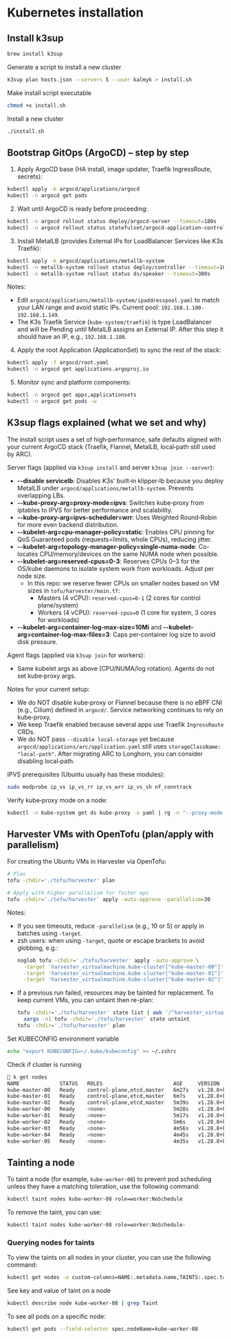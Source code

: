 # Kubernetes installation

## Install k3sup

```bash
brew install k3sup
```

Generate a script to install a new cluster

```bash
k3sup plan hosts.json --servers 5 --user kalmyk > install.sh
```

Make install script executable

```bash
chmod +x install.sh
```

Install a new cluster

```bash
./install.sh
```

## Bootstrap GitOps (ArgoCD) – step by step

1. Apply ArgoCD base (HA install, image updater, Traefik IngressRoute, secrets):

```bash
kubectl apply -k argocd/applications/argocd
kubectl -n argocd get pods
```

2. Wait until ArgoCD is ready before proceeding:

```bash
kubectl -n argocd rollout status deploy/argocd-server --timeout=180s
kubectl -n argocd rollout status statefulset/argocd-application-controller --timeout=180s
```

3. Install MetalLB (provides External IPs for LoadBalancer Services like K3s Traefik):

```bash
kubectl apply -k argocd/applications/metallb-system
kubectl -n metallb-system rollout status deploy/controller --timeout=180s
kubectl -n metallb-system rollout status ds/speaker --timeout=300s
```

Notes:

- Edit `argocd/applications/metallb-system/ipaddresspool.yaml` to match your LAN range and avoid static IPs. Current pool: `192.168.1.100-192.168.1.149`.
- The K3s Traefik Service (`kube-system/traefik`) is type LoadBalancer and will be Pending until MetalLB assigns an External IP. After this step it should have an IP, e.g., `192.168.1.100`.

4. Apply the root Application (ApplicationSet) to sync the rest of the stack:

```bash
kubectl apply -f argocd/root.yaml
kubectl -n argocd get applications.argoproj.io
```

5. Monitor sync and platform components:

```bash
kubectl -n argocd get apps,applicationsets
kubectl -n argocd get pods -w
```

## K3sup flags explained (what we set and why)

The install script uses a set of high‑performance, safe defaults aligned with your current ArgoCD stack (Traefik, Flannel, MetalLB, local‑path still used by ARC).

Server flags (applied via `k3sup install` and server `k3sup join --server`):

- **--disable servicelb**: Disables K3s' built‑in klipper‑lb because you deploy MetalLB under `argocd/applications/metallb-system`. Prevents overlapping LBs.
- **--kube-proxy-arg=proxy-mode=ipvs**: Switches kube‑proxy from iptables to IPVS for better performance and scalability.
- **--kube-proxy-arg=ipvs-scheduler=wrr**: Uses Weighted Round‑Robin for more even backend distribution.
- **--kubelet-arg=cpu-manager-policy=static**: Enables CPU pinning for QoS Guaranteed pods (requests=limits, whole CPUs), reducing jitter.
- **--kubelet-arg=topology-manager-policy=single-numa-node**: Co-locates CPU/memory/devices on the same NUMA node when possible.
- **--kubelet-arg=reserved-cpus=0-3**: Reserves CPUs 0–3 for the OS/kube daemons to isolate system work from workloads. Adjust per node size.
  - In this repo: we reserve fewer CPUs on smaller nodes based on VM sizes in `tofu/harvester/main.tf`:
    - Masters (4 vCPU): `reserved-cpus=0-1` (2 cores for control plane/system)
    - Workers (4 vCPU): `reserved-cpus=0` (1 core for system, 3 cores for workloads)
- **--kubelet-arg=container-log-max-size=10Mi** and **--kubelet-arg=container-log-max-files=3**: Caps per‑container log size to avoid disk pressure.

Agent flags (applied via `k3sup join` for workers):

- Same kubelet args as above (CPU/NUMA/log rotation). Agents do not set kube‑proxy args.

Notes for your current setup:

- We do NOT disable kube‑proxy or Flannel because there is no eBPF CNI (e.g., Cilium) defined in `argocd/`. Service networking continues to rely on kube‑proxy.
- We keep Traefik enabled because several apps use Traefik `IngressRoute` CRDs.
- We do NOT pass `--disable local-storage` yet because `argocd/applications/arc/application.yaml` still uses `storageClassName: "local-path"`. After migrating ARC to Longhorn, you can consider disabling local‑path.

IPVS prerequisites (Ubuntu usually has these modules):

```bash
sudo modprobe ip_vs ip_vs_rr ip_vs_wrr ip_vs_sh nf_conntrack
```

Verify kube‑proxy mode on a node:

```bash
kubectl -n kube-system get ds kube-proxy -o yaml | rg -n "--proxy-mode|--ipvs-scheduler"
```

## Harvester VMs with OpenTofu (plan/apply with parallelism)

For creating the Ubuntu VMs in Harvester via OpenTofu:

```bash
# Plan
tofu -chdir='./tofu/harvester' plan

# Apply with higher parallelism for faster ops
tofu -chdir='./tofu/harvester' apply -auto-approve -parallelism=30
```

Notes:

- If you see timeouts, reduce `-parallelism` (e.g., 10 or 5) or apply in batches using `-target`.
- zsh users: when using `-target`, quote or escape brackets to avoid globbing, e.g.:
  ```bash
  noglob tofu -chdir='./tofu/harvester' apply -auto-approve \
    -target 'harvester_virtualmachine.kube-cluster["kube-master-00"]' \
    -target 'harvester_virtualmachine.kube-cluster["kube-master-01"]' \
    -target 'harvester_virtualmachine.kube-cluster["kube-master-02"]'
  ```
- If a previous run failed, resources may be tainted for replacement. To keep current VMs, you can untaint then re-plan:
  ```bash
  tofu -chdir='./tofu/harvester' state list | awk '/^harvester_virtualmachine\./{print $1}' | \
    xargs -n1 tofu -chdir='./tofu/harvester' state untaint
  tofu -chdir='./tofu/harvester' plan
  ```

Set KUBECONFIG environment variable

```bash
echo "export KUBECONFIG=~/.kube/kubeconfig" >> ~/.zshrc
```

Check if cluster is running

```bash
 k get nodes
NAME             STATUS   ROLES                       AGE     VERSION
kube-master-00   Ready    control-plane,etcd,master   6m27s   v1.28.8+k3s1
kube-master-01   Ready    control-plane,etcd,master   6m7s    v1.28.8+k3s1
kube-master-02   Ready    control-plane,etcd,master   5m39s   v1.28.8+k3s1
kube-worker-00   Ready    <none>                      5m28s   v1.28.8+k3s1
kube-worker-01   Ready    <none>                      5m17s   v1.28.8+k3s1
kube-worker-02   Ready    <none>                      5m6s    v1.28.8+k3s1
kube-worker-03   Ready    <none>                      4m56s   v1.28.8+k3s1
kube-worker-04   Ready    <none>                      4m45s   v1.28.8+k3s1
kube-worker-05   Ready    <none>                      4m35s   v1.28.8+k3s1
```

## Tainting a node

To taint a node (for example, `kube-worker-08`) to prevent pod scheduling unless they have a matching toleration, use the following command:

```bash
kubectl taint nodes kube-worker-08 role=worker:NoSchedule
```

To remove the taint, you can use:

```bash
kubectl taint nodes kube-worker-08 role=worker:NoSchedule-
```

### Querying nodes for taints

To view the taints on all nodes in your cluster, you can use the following command:

```bash
kubectl get nodes -o custom-columns=NAME:.metadata.name,TAINTS:.spec.taints
```

See key and value of taint on a node

```bash
kubectl describe node kube-worker-08 | grep Taint
```

To see all pods on a specific node:

```bash
kubectl get pods --field-selector spec.nodeName=kube-worker-08
```
